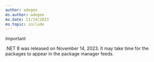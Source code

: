 ```yaml
---
author: adegeo
ms.author: adegeo
ms.date: 11/14/2023
ms.topic: include
---
```


> [!IMPORTANT]
> .NET 8 was released on November 14, 2023. It may take time for the packages to appear in the package manager feeds.
